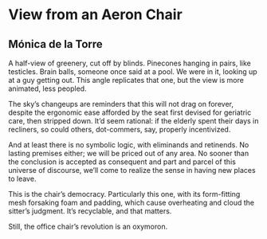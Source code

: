 # View from an Aeron Chair
## Mónica de la Torre
A half-view of greenery, cut off by blinds.
Pinecones hanging in pairs, like testicles.
Brain balls, someone once said at a pool.
We were in it, looking up at a guy getting out.
This angle replicates that one, but the view
is more animated, less peopled.

The sky’s changeups are reminders
that this will not drag on forever, despite
the ergonomic ease afforded by the seat
first devised for geriatric care, then stripped down.
It’d seem rational: if the elderly spent
their days in recliners, so could others,
dot-commers, say, properly incentivized.

And at least there is no symbolic logic,
with eliminands and retinends.
No lasting premises either;
we will be priced out of any area.
No sooner than the conclusion is accepted
as consequent and part and parcel
of this universe of discourse, we’ll come to realize
the sense in having new places to leave.

This is the chair’s democracy.
Particularly this one, with its form-fitting mesh
forsaking foam and padding,
which cause overheating and cloud
the sitter’s judgment.
It’s recyclable, and that matters.

Still, the office chair’s revolution is an oxymoron.